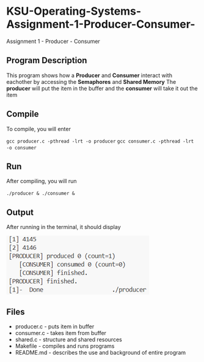 # KSU-Operating-Systems-Assignment-1-Producer-Consumer-
Assignment 1 - Producer - Consumer

## **Program Description**
This program shows how a **Producer** and **Consumer** interact with eachother by accessing the **Semaphores** and **Shared Memory**
The **producer** will put the item in the buffer and the **consumer** will take it out the item

## **Compile**
To compile, you will enter

`gcc producer.c -pthread -lrt -o producer`
`gcc consumer.c -pthread -lrt -o consumer`

## **Run**
After compiling, you will run 

`./producer & ./consumer &`

## **Output**
After running in the terminal, it should display

![Program Output](Screenshot%202025-10-26%20105826.png)

## **Files**
- producer.c  - puts item in buffer
- consumer.c  - takes item from buffer
- shared.c    - structure and shared resources
- Makefile    - compiles and runs programs
- README.md   - describes the use and background of entire program
